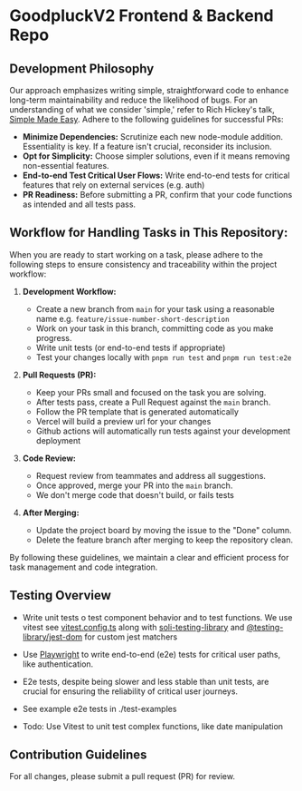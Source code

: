 # GoodpluckV2 Frontend & Backend Repo

## Development Philosophy

Our approach emphasizes writing simple, straightforward code to enhance long-term maintainability and reduce the likelihood of bugs. For an understanding of what we consider 'simple,' refer to Rich Hickey's talk, [Simple Made Easy](https://www.infoq.com/presentations/Simple-Made-Easy/). Adhere to the following guidelines for successful PRs:

- **Minimize Dependencies:** Scrutinize each new node-module addition. Essentiality is key. If a feature isn't crucial, reconsider its inclusion.
- **Opt for Simplicity:** Choose simpler solutions, even if it means removing non-essential features.
- **End-to-end Test Critical User Flows:** Write end-to-end tests for critical features that rely on external services (e.g. auth)
- **PR Readiness:** Before submitting a PR, confirm that your code functions as intended and all tests pass.

## Workflow for Handling Tasks in This Repository:

When you are ready to start working on a task, please adhere to the following steps to ensure consistency and traceability within the project workflow:

1. **Development Workflow:**

   - Create a new branch from `main` for your task using a reasonable name e.g. `feature/issue-number-short-description`
   - Work on your task in this branch, committing code as you make progress.
   - Write unit tests (or end-to-end tests if appropriate)
   - Test your changes locally with `pnpm run test` and `pnpm run test:e2e`

2. **Pull Requests (PR):**

   - Keep your PRs small and focused on the task you are solving.
   - After tests pass, create a Pull Request against the `main` branch.
   - Follow the PR template that is generated automatically
   - Vercel will build a preview url for your changes
   - Github actions will automatically run tests against your development deployment

3. **Code Review:**

   - Request review from teammates and address all suggestions.
   - Once approved, merge your PR into the `main` branch.
   - We don't merge code that doesn't build, or fails tests

4. **After Merging:**
   - Update the project board by moving the issue to the "Done" column.
   - Delete the feature branch after merging to keep the repository clean.

By following these guidelines, we maintain a clear and efficient process for task management and code integration.

## Testing Overview

- Write unit tests o test component behavior and to test functions. We use vitest see [vitest.config.ts](/vitest.config.ts) along with [soli-testing-library](https://github.com/solidjs/solid-testing-library) and [@testing-library/jest-dom](https://github.com/testing-library/jest-dom) for custom jest matchers

- Use [Playwright](https://playwright.dev/docs/running-tests) to write end-to-end (e2e) tests for critical user paths, like authentication.
- E2e tests, despite being slower and less stable than unit tests, are crucial for ensuring the reliability of critical user journeys.
- See example e2e tests in ./test-examples

- Todo: Use Vitest to unit test complex functions, like date manipulation

## Contribution Guidelines

For all changes, please submit a pull request (PR) for review.
